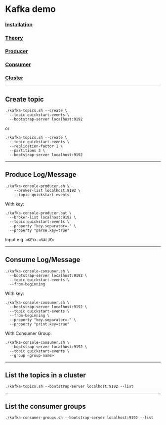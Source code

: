 # Kafka demo

### [Installation](./docs/Installation.md)

### [Theory](./docs/Theory.md)

### [Producer](./docs/Producer.md)

### [Consumer](./docs/Consumer.md)

### [Cluster](./docs/Cluster.md)

-------------------------------------------------------------------

## Create topic

```shell
./kafka-topics.sh --create \
  --topic quickstart-events \
  --bootstrap-server localhost:9192
```

or

```shell
./kafka-topics.sh --create \
  --topic quickstart-events \
  --replication-factor 1 \
  --partitions 3 \
  --bootstrap-server localhost:9192
```

-------------------------------------------------------------------

## Produce Log/Message

```shell
./kafka-console-producer.sh \
    --broker-list localhost:9192 \
    --topic quickstart-events
```

With key:

```shell
./kafka-console-producer.bat \
  --broker-list localhost:9192 \
  --topic quickstart-events \
  --property "key.separator=-" \
  --property "parse.key=true"
```

Input e.g. `<KEY>-<VALUE>`

-------------------------------------------------------------------

## Consume Log/Message

```shell
./kafka-console-consumer.sh \
  --bootstrap-server localhost:9192 \
  --topic quickstart-events \
  --from-beginning
```

With key:

```shell
./kafka-console-consumer.sh \
  --bootstrap-server localhost:9192 \
  --topic quickstart-events \
  --from-beginning \
  --property "key.separator=-" \
  --property "print.key=true"
```

With Consumer Group:

```shell
./kafka-console-consumer.sh \
  --bootstrap-server localhost:9192 \
  --topic quickstart-events \
  --group <group-name>
```

-------------------------------------------------------------------

## List the topics in a cluster

```shell
./kafka-topics.sh --bootstrap-server localhost:9192 --list
```

-------------------------------------------------------------------

## List the consumer groups

```shell
./kafka-consumer-groups.sh --bootstrap-server localhost:9192 --list
```